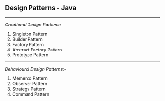 Design Patterns - Java
-
---
_Creational Design Patterns:-_

1. Singleton Pattern
2. Builder Pattern
3. Factory Pattern
4. Abstract Factory Pattern
5. Prototype Pattern

---
_Behavioural Design Patterns:-_

1. Memento Pattern
2. Observer Pattern
3. Strategy Pattern
4. Command Pattern